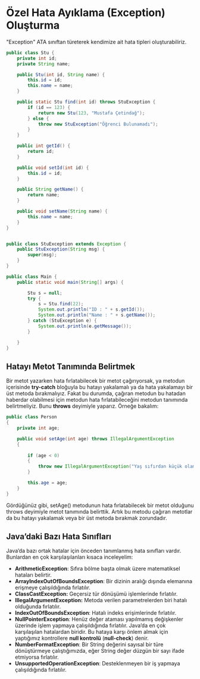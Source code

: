 # Özel Hata Ayıklama (Exception) Oluşturma

&quot;Exception&quot; ATA sınıftan türeterek kendimize ait hata tipleri oluşturabiliriz.

````java
public class Stu {
    private int id;
    private String name;

    public Stu(int id, String name) {
        this.id = id;
        this.name = name;
    }

    public static Stu find(int id) throws StuException {
        if (id == 123) {
            return new Stu(123, "Mustafa Çetindağ");
        } else {
            throw new StuException("Öğrenci Bulunamadı");
        }
    }

    public int getId() {
        return id;
    }

    public void setId(int id) {
        this.id = id;
    }

    public String getName() {
        return name;
    }

    public void setName(String name) {
        this.name = name;
    }
}
````

```java

public class StuException extends Exception {
    public StuException(String msg) {
        super(msg);
    }
}

```

```java
public class Main {
    public static void main(String[] args) {

        Stu s = null;
        try {
            s = Stu.find(22);
            System.out.println("ID : " + s.getId());
            System.out.println("Name : " + s.getName());
        } catch (StuException e) {
            System.out.println(e.getMessage());
        }

    }
}
```

## Hatayı Metot Tanımında Belirtmek

Bir metot yazarken hata fırlatabilecek bir metot çağırıyorsak, ya metodun içerisinde **try-catch** bloğuyla bu hatayı yakalamalı ya da hata yakalamayı bir üst
metoda bırakmalıyız. Fakat bu durumda, çağıran metodun bu hatadan haberdar olabilmesi için metodun hata fırlatabileceğini metodun tanımında belirtmeliyiz.
Bunu **throws** deyimiyle yaparız. Örneğe bakalım:

```java
public class Person
{
	private int age;

    public void setAge(int age) throws IllegalArgumentException
	{
	
        if (age < 0)
		{
			throw new IllegalArgumentException("Yaş sıfırdan küçük olamaz!");
		}

        this.age = age;
	}
}
```

Gördüğünüz gibi, setAge() metodunun hata fırlatabilecek bir metot olduğunu throws deyimiyle metot tanımında belirttik. Artık bu metodu çağıran metotlar da bu
hatayı yakalamak veya bir üst metoda bırakmak zorundadır.

## Java’daki Bazı Hata Sınıfları

Java’da bazı ortak hatalar için önceden tanımlanmış hata sınıfları vardır. Bunlardan en çok karşılaşılanları kısaca inceleyelim:

- **ArithmeticException**: Sıfıra bölme başta olmak üzere matematiksel hataları belirtir.
- **ArrayIndexOutOfBoundsException**: Bir dizinin aralığı dışında elemanına erişmeye çalışıldığında fırlatılır.
- **ClassCastException:** Geçersiz tür dönüşümü işlemlerinde fırlatılır.
- **IllegalArgumentException:** Metoda verilen parametrelerden biri hatalı olduğunda fırlatılır.
- **IndexOutOfBoundsException**: Hatalı indeks erişimlerinde fırlatılır.
- **NullPointerException**: Henüz değer ataması yapılmamış değişkenler üzerinde işlem yapmaya çalışıldığında fırlatılır. Java’da en çok karşılaşılan hatalardan
  biridir. Bu hataya karşı önlem almak için yaptığımız kontrollere **null kontrolü** (**null-check**) denir.
- **NumberFormatException**: Bir String değerini sayısal bir türe dönüştürmeye çalıştığımızda, eğer String değer düzgün bir sayı ifade etmiyorsa fırlatılır.
- **UnsupportedOperationException**: Desteklenmeyen bir iş yapmaya çalışıldığında fırlatılır.